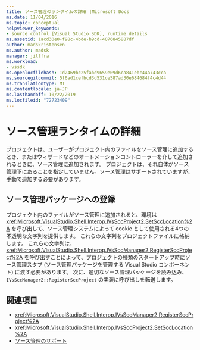 ```yaml
---
title: ソース管理のランタイムの詳細 |Microsoft Docs
ms.date: 11/04/2016
ms.topic: conceptual
helpviewer_keywords:
- source control [Visual Studio SDK], runtime details
ms.assetid: 1acd30e0-f98c-4bde-b9cd-4076845887df
author: madskristensen
ms.author: madsk
manager: jillfra
ms.workload:
- vssdk
ms.openlocfilehash: 1d2469bc25fabd9659e09d6ca841ebc44a743cca
ms.sourcegitcommit: 5f6ad1cefbcd3d531ce587ad30e684684f4c4d44
ms.translationtype: MT
ms.contentlocale: ja-JP
ms.lasthandoff: 10/22/2019
ms.locfileid: "72723409"
---
```

# <a name="source-control-runtime-details"></a>ソース管理ランタイムの詳細
プロジェクトは、ユーザーがプロジェクト内のファイルをソース管理に追加するとき、またはウィザードなどのオートメーションコントローラーを介して追加されるときに、ソース管理に追加されます。 プロジェクトは、それ自体がソース管理下にあることを指定していません。ソース管理はサポートされていますが、手動で追加する必要があります。

## <a name="registering-with-a-source-control-package"></a>ソース管理パッケージへの登録
 プロジェクト内のファイルがソース管理に追加されると、環境は <xref:Microsoft.VisualStudio.Shell.Interop.IVsSccProject2.SetSccLocation%2A> を呼び出して、ソース管理システムによって cookie として使用される4つの不透明な文字列を提供します。 これらの文字列をプロジェクトファイルに格納します。 これらの文字列は、<xref:Microsoft.VisualStudio.Shell.Interop.IVsSccManager2.RegisterSccProject%2A> を呼び出すことによって、プロジェクトの種類のスタートアップ時にソース管理スタブ (ソース管理パッケージを管理する Visual Studio コンポーネント) に渡す必要があります。 次に、適切なソース管理パッケージを読み込み、`IVsSccManager2::RegisterSccProject` の実装に呼び出しを転送します。

## <a name="see-also"></a>関連項目
- <xref:Microsoft.VisualStudio.Shell.Interop.IVsSccManager2.RegisterSccProject%2A>
- <xref:Microsoft.VisualStudio.Shell.Interop.IVsSccProject2.SetSccLocation%2A>
- [ソース管理のサポート](../../extensibility/internals/supporting-source-control.md)